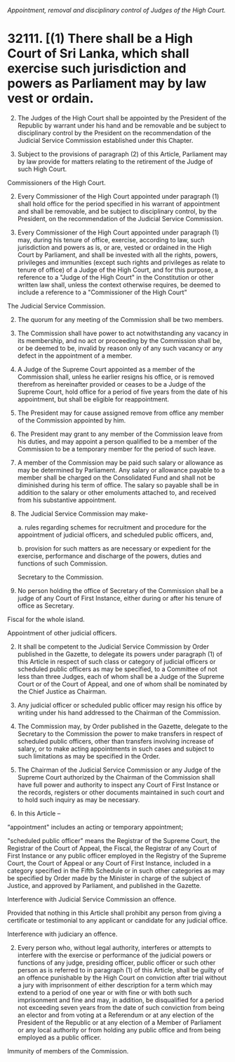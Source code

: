 *Appointment, removal and disciplinary control of Judges of the High Court.*

# 32111. [(1) There shall be a High Court of Sri Lanka, which shall exercise such jurisdiction and powers as Parliament may by law vest or ordain.

2. The Judges of the High Court shall be appointed by the President of the Republic by warrant under his hand and be removable and be subject to disciplinary control by the President on the recommendation of the Judicial Service Commission established under this Chapter.

3. Subject to the provisions of paragraph (2) of this Article, Parliament may by law provide for matters relating to the retirement of the Judge of such High Court.

Commissioners of the High Court.

2. Every Commissioner of the High Court appointed under paragraph (1) shall hold office for the period specified in his warrant of appointment and shall be removable, and be subject to disciplinary control, by the President, on the recommendation of the Judicial Service Commission.

3. Every Commissioner of the High Court appointed under paragraph (1) may, during his tenure of office, exercise, according to law, such jurisdiction and powers as is, or are, vested or ordained in the High Court by Parliament, and shall be invested with all the rights, powers, privileges and immunities (except such rights and privileges as relate to tenure of office) of a Judge of the High Court, and for this purpose, a reference to a "Judge of the High Court" in the Constitution or other written law shall, unless the context otherwise requires, be deemed to include a reference to a "Commissioner of the High Court”

The Judicial Service Commission.

2. The quorum for any meeting of the Commission shall be two members.

3. The Commission shall have power to act notwithstanding any vacancy in its membership, and no act or proceeding by the Commission shall be, or be deemed to be, invalid by reason only of any such vacancy or any defect in the appointment of a member.

4. A Judge of the Supreme Court appointed as a member of the Commission shall, unless he earlier resigns his office, or is removed therefrom as hereinafter provided or ceases to be a Judge of the Supreme Court, hold office for a period of five years from the date of his appointment, but shall be eligible for reappointment.

5. The President may for cause assigned remove from office any member of the Commission appointed by him.

6. The President may grant to any member of the Commission leave from his duties, and may appoint a person qualified to be a member of the Commission to be a temporary member for the period of such leave.

7. A member of the Commission may be paid such salary or allowance as may be determined by Parliament. Any salary or allowance payable to a member shall be charged on the Consolidated Fund and shall not be diminished during his term of office. The salary so payable shall be in addition to the salary or other emoluments attached to, and received from his substantive appointment.

8. The Judicial Service Commission may make-

    a. rules regarding schemes for recruitment and procedure for the appointment of judicial officers, and scheduled public officers, and,

    b. provision for such matters as are necessary or expedient for the exercise, performance and discharge of the powers, duties and functions of such Commission.

    Secretary to the Commission.

2. No person holding the office of Secretary of the Commission shall be a judge of any Court of First Instance, either during or after his tenure of office as Secretary.

Fiscal for the whole island.

Appointment of other judicial officers.

2. It shall be competent to the Judicial Service Commission by Order published in the Gazette, to delegate its powers under paragraph (1) of this Article in respect of such class or category of judicial officers or scheduled public officers as may be specified, to a Committee of not less than three Judges, each of whom shall be a Judge of the Supreme Court or of the Court of Appeal, and one of whom shall be nominated by the Chief Justice as Chairman.

3. Any judicial officer or scheduled public officer may resign his office by writing under his hand addressed to the Chairman of the Commission.

4. The Commission may, by Order published in the Gazette, delegate to the Secretary to the Commission the power to make transfers in respect of scheduled public officers, other than transfers involving increase of salary, or to make acting appointments in such cases and subject to such limitations as may be specified in the Order.

5. The Chairman of the Judicial Service Commission or any Judge of the Supreme Court authorized by the Chairman of the Commission shall have full power and authority to inspect any Court of First Instance or the records, registers or other documents maintained in such court and to hold such inquiry as may be necessary.

6. In this Article –

“appointment" includes an acting or temporary appointment;

"scheduled public officer" means the Registrar of the Supreme Court, the Registrar of the Court of Appeal, the Fiscal, the Registrar of any Court of First Instance or any public officer employed in the Registry of the Supreme Court, the Court of Appeal or any Court of First Instance, included in a category specified in the Fifth Schedule or in such other categories as may be specified by Order made by the Minister in charge of the subject of Justice, and approved by Parliament, and published in the Gazette.

Interference with Judicial Service Commission an offence.

Provided that nothing in this Article shall prohibit any person from giving a certificate or testimonial to any applicant or candidate for any judicial office.

Interference with judiciary an offence.

2. Every person who, without legal authority, interferes or attempts to interfere with the exercise or performance of the judicial powers or functions of any judge, presiding officer, public officer or such other person as is referred to in paragraph (1) of this Article, shall be guilty of an offence punishable by the High Court on conviction after trial without a jury with imprisonment of either description for a term which may extend to a period of one year or with fine or with both such imprisonment and fine and may, in addition, be disqualified for a period not exceeding seven years from the date of such conviction from being an elector and from voting at a Referendum or at any election of the President of the Republic or at any election of a Member of Parliament or any local authority or from holding any public office and from being employed as a public officer.

Immunity of members of the Commission.